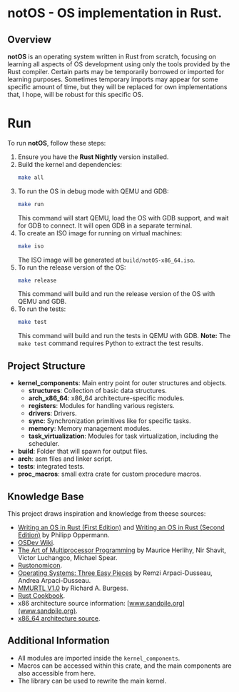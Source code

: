 # notOS - OS implementation in Rust.

## Overview

**notOS** is an operating system written in Rust from scratch, focusing on learning all aspects of OS development using only the tools provided by the Rust compiler. Certain parts may be temporarily borrowed or imported for learning purposes. Sometimes temporary imports may appear for some specific amount of time, but they will be replaced for own implementations that, I hope, will be robust for this specific OS.

# Run

To run **notOS**, follow these steps:

1. Ensure you have the **Rust Nightly** version installed.
2. Build the kernel and dependencies:
    ```bash
    make all
    ```
3. To run the OS in debug mode with QEMU and GDB:
    ```bash
    make run
    ```
    This command will start QEMU, load the OS with GDB support, and wait for GDB to connect. It will open GDB in a separate terminal.
4. To create an ISO image for running on virtual machines:
    ```bash
    make iso
    ```
    The ISO image will be generated at `build/notOS-x86_64.iso`.
5. To run the release version of the OS:
    ```bash
    make release
    ```
    This command will build and run the release version of the OS with QEMU and GDB.
6. To run the tests:
    ```bash
    make test
    ```
    This command will build and run the tests in QEMU with GDB.
**Note:** The `make test` command requires Python to extract the test results.

## Project Structure

- **kernel_components**: Main entry point for outer structures and objects.
  - **structures**: Collection of basic data structures.
  - **arch_x86_64**: x86_64 architecture-specific modules.
  - **registers**: Modules for handling various registers.
  - **drivers**: Drivers.
  - **sync**: Synchronization primitives like for specific tasks.
  - **memory**: Memory management modules.
  - **task_virtualization**: Modules for task virtualization, including the scheduler.
- **build**: Folder that will spawn for output files. 
- **arch**: asm files and linker script.
- **tests**: integrated tests.
- **proc_macros**: small extra crate for custom procedure macros.

## Knowledge Base

This project draws inspiration and knowledge from theese sources:
- [Writing an OS in Rust (First Edition)](https://os.phil-opp.com/edition-1/) and [Writing an OS in Rust (Second Edition)](https://os.phil-opp.com/) by Philipp Oppermann.
- [OSDev Wiki](https://wiki.osdev.org/Expanded_Main_Page).
- [The Art of Multiprocessor Programming](https://www.amazon.com/Art-Multiprocessor-Programming-Maurice-Herlihy/dp/0123705916) by Maurice Herlihy, Nir Shavit, Victor Luchangco, Michael Spear.
- [Rustonomicon](https://doc.rust-lang.org/nomicon/).
- [Operating Systems: Three Easy Pieces](http://pages.cs.wisc.edu/~remzi/OSTEP/) by Remzi Arpaci-Dusseau, Andrea Arpaci-Dusseau.
- [MMURTL V1.0](http://www.michaelbasta.com/MMP/Lab/DOC/MMURTL.html) by Richard A. Burgess.
- [Rust Cookbook](https://github.com/rust-lang-nursery/rust-cookbook).
- x86 architecture source information: [www.sandpile.org](www.sandpile.org).
- [x86_64 architecture source](https://www.intel.com/content/dam/www/public/us/en/documents/manuals/64-ia-32-architectures-software-developer-vol-3a-part-1-manual.pdf).

## Additional Information

- All modules are imported inside the `kernel_components`.
- Macros can be accessed within this crate, and the main components are also accessible from here.
- The library can be used to rewrite the main kernel.
